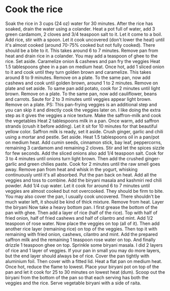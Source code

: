 # Cook the rice


Soak the rice in 3 cups (24 oz) water for 30 minutes. After the rice has soaked, drain the water using a colander.
Heat a pot full of water, add 3 green cardamom, 2 cloves and 3/4 teaspoon salt to it. Let it come to a boil.
Add rice, stir with a spoon.
Let it cook uncovered (don't lower the heat) until it's almost cooked (around 70-75% cooked but not fully cooked). There should be a bite to it. This takes around 6 to 7 minutes.
Remove pan from heat and drain rice in a colander. You may add a teaspoon of ghee to the rice. Set aside.
Caramelize onion & cashews and pan fry the veggies
Heat 1.5 tablespoons ghee in a pan on medium heat. Once hot, add 1 sliced onion to it and cook until they turn golden brown and caramelize.
This takes around 8 to 9 minutes. Remove on a plate.
To the same pan, now add cashews and cook until golden brown, around 1 to 2 minutes. Remove on plate and set aside.
To same pan add potato, cook for 2 minutes until light brown. Remove on a plate.
To the same pan, now add cauliflower, beans and carrots. Saute for 2 to 3 minutes until veggies appear light brown. Remove on a plate.
PS: This pan-frying veggies is an additional step and you can skip it and directly cook the veggies later on. I like doing the extra step as it gives the veggies a nice texture.
Make the saffron-milk and cook the vegetables
Heat 2 tablespoons milk in a pan. Once warm, add saffron strands (crush it before adding).
Let it sit for 10 minutes for that beautiful yellow color. Saffron milk is ready, set it aside.
Crush ginger, garlic and chili using a mortar and pestle. Set aside.
Heat 1.5 tablespoons oil in a pan/pot on medium heat. Add cumin seeds, cinnamon stick, bay leaf, peppercorns, remaining 3 cardamom and remaining 2 cloves.
Stir and let the spices sizzle for few seconds. Add the sliced onions also add 1/4 teaspoon salt.
Cook for 3 to 4 minutes until onions turn light brown. Then add the crushed ginger-garlic and green chilies paste.
Cook for 2 minutes until the raw smell goes away.
Remove pan from heat and whisk in the yogurt, whisking continuously until it's all absorbed.
Put the pan back on heat. Add all the veggies and toss to combine.
Add the biryani masala and kashmiri red chili powder.
Add 1/4 cup water. Let it cook for around 6 to 7 minutes until veggies are almost cooked but not overcooked. They should be firm to bite.
You may also cover the pan, I usually cook uncovered. There shouldn't be much water left, it should be kind of thick mixture.
Remove from heat.
Layer the biryani
Now take a heavy bottom pan. I first grease the bottom of the pan with ghee.
Then add a layer of rice (half of the rice). Top with half of fried onion, half of fried cashews and half of cilantro and mint. Add 1/2 teaspoon of rose water. Now place the veggies on top (all of it).
Then add another rice layer (remaining rice) on top of the veggies. Then top it with remaining with fried onion, cashews, cilantro and mint.
Add the prepared saffron milk and the remaining 1 teaspoon rose water on top.
And finally drizzle 1 teaspoon ghee on top. Sprinkle some biryani masala.
I did 2 layers of rice and 1 layer of veggies. If your pan in small you may do more layers, but the end layer should always be of rice.
Cover the pan tightly with aluminium foil. Then cover with a fitted lid.
Heat a flat pan on medium heat. Once hot, reduce the flame to lowest. Place your biryani pot on top of the pan and let it cook for 25 to 30 minutes on lowest heat (dum).
Scoop out the biryani from the bottom of the pan so that each serving has both the veggies and the rice.
Serve vegetable biryani with a side of raita.